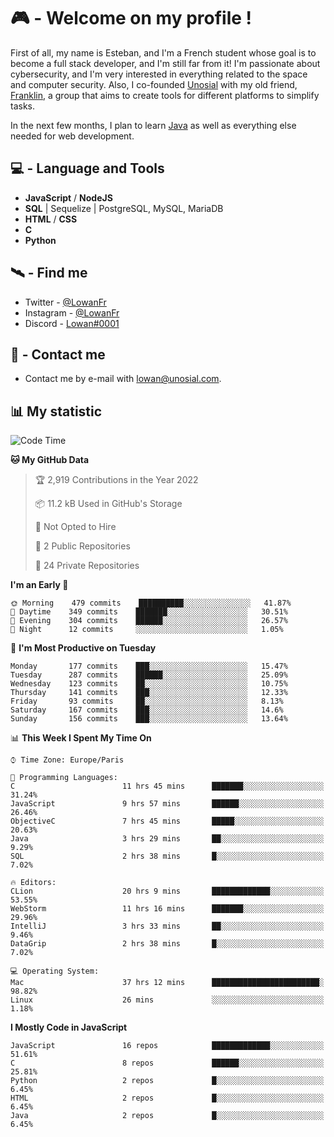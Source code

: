# 🎮 - Welcome on my profile !
First of all, my name is Esteban, and I'm a French student whose goal is to become a full stack developer, and I'm still far from it!
I'm passionate about cybersecurity, and I'm very interested in everything related to the space and computer security.
Also, I co-founded [Unosial](https://github.com/Unosial) with my old friend, [Franklin](https://github.com/AbaFranklin/), a group that aims to create tools for different platforms to simplify tasks. 

In the next few months, I plan to learn [Java](https://www.java.com/) as well as everything else needed for web development.




## 💻 - Language and Tools
- **JavaScript** / **NodeJS**
- **SQL** | Sequelize | PostgreSQL, MySQL, MariaDB
- **HTML** / **CSS**
- **C**
- **Python**

## 🛰️ - Find me

 - Twitter - [@LowanFr](https://twitter.com/LowanFr/)
 - Instagram - [@LowanFr](https://instagram.com/LowanFr)
 - Discord -  [Lowan#0001](https://unosial.bio/Lowan)
 
## 📡 - Contact me
 - Contact me by e-mail with [lowan@unosial.com](mailto:lowan@unosial.com).

## 📊 My statistic
<!--START_SECTION:waka-->
![Code Time](http://img.shields.io/badge/Code%20Time-164%20hrs%209%20mins-blue)

**🐱 My GitHub Data** 

> 🏆 2,919 Contributions in the Year 2022
 > 
> 📦 11.2 kB Used in GitHub's Storage 
 > 
> 🚫 Not Opted to Hire
 > 
> 📜 2 Public Repositories 
 > 
> 🔑 24 Private Repositories  
 > 
**I'm an Early 🐤** 

```text
🌞 Morning    479 commits    ██████████░░░░░░░░░░░░░░░   41.87% 
🌆 Daytime    349 commits    ███████░░░░░░░░░░░░░░░░░░   30.51% 
🌃 Evening    304 commits    ██████░░░░░░░░░░░░░░░░░░░   26.57% 
🌙 Night      12 commits     ░░░░░░░░░░░░░░░░░░░░░░░░░   1.05%

```
📅 **I'm Most Productive on Tuesday** 

```text
Monday       177 commits    ███░░░░░░░░░░░░░░░░░░░░░░   15.47% 
Tuesday      287 commits    ██████░░░░░░░░░░░░░░░░░░░   25.09% 
Wednesday    123 commits    ██░░░░░░░░░░░░░░░░░░░░░░░   10.75% 
Thursday     141 commits    ███░░░░░░░░░░░░░░░░░░░░░░   12.33% 
Friday       93 commits     ██░░░░░░░░░░░░░░░░░░░░░░░   8.13% 
Saturday     167 commits    ███░░░░░░░░░░░░░░░░░░░░░░   14.6% 
Sunday       156 commits    ███░░░░░░░░░░░░░░░░░░░░░░   13.64%

```


📊 **This Week I Spent My Time On** 

```text
⌚︎ Time Zone: Europe/Paris

💬 Programming Languages: 
C                        11 hrs 45 mins      ███████░░░░░░░░░░░░░░░░░░   31.24% 
JavaScript               9 hrs 57 mins       ██████░░░░░░░░░░░░░░░░░░░   26.46% 
ObjectiveC               7 hrs 45 mins       █████░░░░░░░░░░░░░░░░░░░░   20.63% 
Java                     3 hrs 29 mins       ██░░░░░░░░░░░░░░░░░░░░░░░   9.29% 
SQL                      2 hrs 38 mins       █░░░░░░░░░░░░░░░░░░░░░░░░   7.02%

🔥 Editors: 
CLion                    20 hrs 9 mins       █████████████░░░░░░░░░░░░   53.55% 
WebStorm                 11 hrs 16 mins      ███████░░░░░░░░░░░░░░░░░░   29.96% 
IntelliJ                 3 hrs 33 mins       ██░░░░░░░░░░░░░░░░░░░░░░░   9.46% 
DataGrip                 2 hrs 38 mins       █░░░░░░░░░░░░░░░░░░░░░░░░   7.02%

💻 Operating System: 
Mac                      37 hrs 12 mins      ████████████████████████░   98.82% 
Linux                    26 mins             ░░░░░░░░░░░░░░░░░░░░░░░░░   1.18%

```

**I Mostly Code in JavaScript** 

```text
JavaScript               16 repos            █████████████░░░░░░░░░░░░   51.61% 
C                        8 repos             ██████░░░░░░░░░░░░░░░░░░░   25.81% 
Python                   2 repos             █░░░░░░░░░░░░░░░░░░░░░░░░   6.45% 
HTML                     2 repos             █░░░░░░░░░░░░░░░░░░░░░░░░   6.45% 
Java                     2 repos             █░░░░░░░░░░░░░░░░░░░░░░░░   6.45%

```



<!--END_SECTION:waka-->
